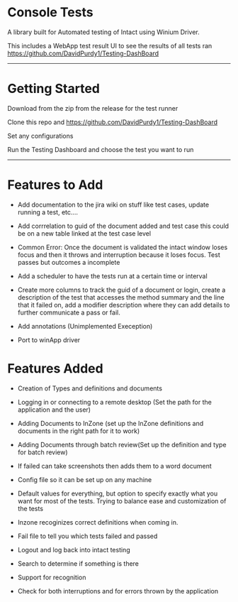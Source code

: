 # Console Tests

A library built for Automated testing of Intact using Winium Driver.

This includes a WebApp test result UI to see the results of all tests ran
https://github.com/DavidPurdy1/Testing-DashBoard

-----
# Getting Started
Download from the zip from the release for the test runner

Clone this repo and https://github.com/DavidPurdy1/Testing-DashBoard 

Set any configurations

Run the Testing Dashboard and choose the test you want to run

-----
# Features to Add 
- Add documentation to the jira wiki on stuff like test cases, update running a test, etc....

- Add corrrelation to guid of the document added and test case this could be on a new table linked at the test case level

- Common Error: Once the document is validated the intact window loses focus and then it throws and interruption because it loses focus. Test passes but outcomes a incomplete

- Add a scheduler to have the tests run at a certain time or interval

- Create more columns to track the guid of a document or login, create a description of the test that accesses the method summary and the line that it failed on, add a modifier description where they can add details to further communicate a pass or fail. 

- Add annotations (Unimplemented Exeception) 

- Port to winApp driver

# Features Added 

- Creation of Types and definitions and documents

- Logging in or connecting to a remote desktop (Set the path for the application and the user) 

- Adding Documents to InZone (set up the InZone definitions and documents in the right path for it to work)

- Adding Documents through batch review(Set up the definition and type for batch review)

- If failed can take screenshots then adds them to a word document

- Config file so it can be set up on any machine

- Default values for everything, but option to specify exactly what you want for most of the tests. Trying to balance ease and customization of the tests 

- Inzone recoginizes correct definitions when coming in. 

- Fail file to tell you which tests failed and passed

- Logout and log back into intact testing

- Search to determine if something is there

- Support for recognition

- Check for both interruptions and for errors thrown by the application
